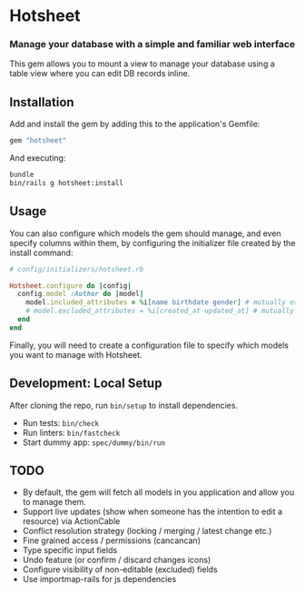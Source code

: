 # Hotsheet

### Manage your database with a simple and familiar web interface

This gem allows you to mount a view to manage your database using a table view where you can edit DB records inline.

## Installation

Add and install the gem by adding this to the application's Gemfile:

```rb
gem "hotsheet"
```

And executing:

```sh
bundle
bin/rails g hotsheet:install
```

## Usage



You can also configure which models the gem should manage, and even specify columns within them, by configuring the initializer file created by the install command:

```rb
# config/initializers/hotsheet.rb

Hotsheet.configure do |config|
  config.model :Author do |model|
    model.included_attributes = %i[name birthdate gender] # mutually exclusive with "excluded_attributes"
    # model.excluded_attributes = %i[created_at updated_at] # mutually exclusive with "included_attributes"
  end
end

```

Finally, you will need to create a configuration file to specify which models you want to manage with Hotsheet.

## Development: Local Setup

After cloning the repo, run `bin/setup` to install dependencies.

- Run tests: `bin/check`
- Run linters: `bin/fastcheck`
- Start dummy app: `spec/dummy/bin/run`

## TODO

- By default, the gem will fetch all models in you application and allow you to manage them.
- Support live updates (show when someone has the intention to edit a resource) via ActionCable
- Conflict resolution strategy (locking / merging / latest change etc.)
- Fine grained access / permissions (cancancan)
- Type specific input fields
- Undo feature (or confirm / discard changes icons)
- Configure visibility of non-editable (excluded) fields
- Use importmap-rails for js dependencies
